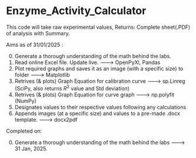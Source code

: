 # Enzyme_Activity_Calculator

This code will take raw experimental values,
Returns: Complete sheet(.PDF) of analysis with Summary.

Aims as of 31/01/2025 :

0. Generate a thorough understanding of the math behind the labs.
1. Read online Excel file. Update live. ---> OpenPyXl, Pandas
2. Plot required graphs and saves it as an image (with a specific size) to folder ---> Matplotlib
3. Retrives (& plots) Graph Equation for calibration curve ---> sp.Linreg (SciPy, also returns $R^2$ value and Std deviation)
4. Retrives (& plots) Graph Equation for curve graph ---> np.polyfit (NumPy)
5. Designates values to their respective values following any calculations
6. Appends images (at a specific size) and values to a pre-made .docx template. ---> docx2pdf

Completed on:

0. Generate a thorough understanding of the math behind the labs ---> 31 Jan, 2025.
